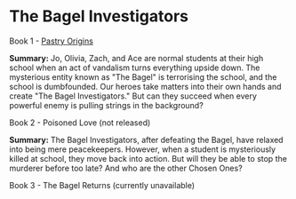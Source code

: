 # The Bagel Investigators

Book 1 - [Pastry Origins](https://docs.google.com/document/d/1BCjnOU0P7dpays5IPvOwB5qcM14vt35Vt_IZf5BjRpo/edit?usp=sharing)

**Summary:** Jo, Olivia, Zach, and Ace are normal students at their high school when an act of vandalism turns everything upside down. The mysterious entity known as "The Bagel" is terrorising the school, and the school is dumbfounded. Our heroes take matters into their own hands and create "The Bagel Investigators." But can they succeed when every powerful enemy is pulling strings in the background?

Book 2 - Poisoned Love (not released)

**Summary:** The Bagel Investigators, after defeating the Bagel, have relaxed into being mere peacekeepers. However, when a student is mysteriously killed at school, they move back into action. But will they be able to stop the murderer before too late? And who are the other Chosen Ones?

Book 3 - The Bagel Returns (currently unavailable)

